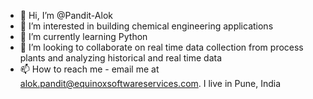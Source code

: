 - 👋 Hi, I’m @Pandit-Alok
- 👀 I’m interested in building chemical engineering applications
- 🌱 I’m currently learning Python
- 💞️ I’m looking to collaborate on real time data collection from process plants and analyzing historical and real time data
- 📫 How to reach me - email me at alok.pandit@equinoxsoftwareservices.com. I live in Pune, India

<!---
Pandit-Alok/Pandit-Alok is a ✨ special ✨ repository because its `README.md` (this file) appears on your GitHub profile.
You can click the Preview link to take a look at your changes.
--->
